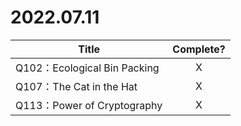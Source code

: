 # 2022.07.11

|Title|Complete?|
|-----|:-------:|
|Q102：Ecological Bin Packing|X|
|Q107：The Cat in the Hat|X|
|Q113：Power of Cryptography|X|
